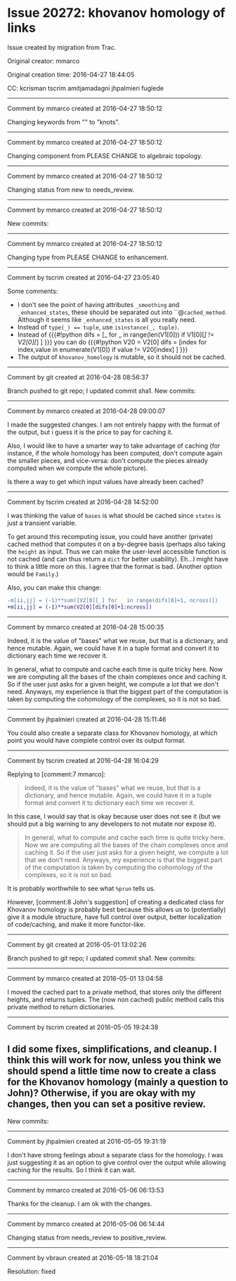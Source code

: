 # Issue 20272: khovanov homology of links

Issue created by migration from Trac.

Original creator: mmarco

Original creation time: 2016-04-27 18:44:05

CC:  kcrisman tscrim amitjamadagni jhpalmieri fuglede




---

Comment by mmarco created at 2016-04-27 18:50:12

Changing keywords from "" to "knots".


---

Comment by mmarco created at 2016-04-27 18:50:12

Changing component from PLEASE CHANGE to algebraic topology.


---

Comment by mmarco created at 2016-04-27 18:50:12

Changing status from new to needs_review.


---

Comment by mmarco created at 2016-04-27 18:50:12

New commits:


---

Comment by mmarco created at 2016-04-27 18:50:12

Changing type from PLEASE CHANGE to enhancement.


---

Comment by tscrim created at 2016-04-27 23:05:40

Some comments:

- I don't see the point of having attributes `_smoothing` and `_enhanced_states`, these should be separated out into ``@`cached_method`. Although it seems like `_enhanced_states` is all you really need.
- Instead of `type(_) == tuple`, use `isinstance(_, tuple)`.
- Instead of
  {{{#!python
difs = [_ for _ in range(len(V1[0])) if V1[0][_] != V2[0][_] ]
  }}}
  you can do
  {{{#!python
V20 = V2[0]
difs = [index for index,value in enumerate(V1[0]) if value != V20[index] ]
  }}}
- The output of `khovanov_homology` is mutable, so it should not be cached.


---

Comment by git created at 2016-04-28 08:56:37

Branch pushed to git repo; I updated commit sha1. New commits:


---

Comment by mmarco created at 2016-04-28 09:00:07

I made the suggested changes. I am not entirely happy with the format of the output, but i guess it is the price to pay for caching it.

Also, I would like to have a smarter way to take advantage of caching (for instance, if the whole homology has been computed, don't compute again the smaller pieces, and vice-versa: don't compute the pieces already computed when we compute the whole picture).

Is there a way to get which input values have already been cached?


---

Comment by tscrim created at 2016-04-28 14:52:00

I was thinking the value of `bases` is what should be cached since `states` is just a transient variable.

To get around this recomputing issue, you could have another (private) cached method that computes it on a by-degree basis (perhaps also taking the `height` as input. Thus we can make the user-level accessible function is not cached (and can thus return a `dict` for better usability). Eh...I might have to think a little more on this. I agree that the format is bad. (Another option would be `Family`.)

Also, you can make this change:

```diff
-m[ii,jj] = (-1)**sum([V2[0][_] for _ in range(difs[0]+1, ncross)])
+m[ii,jj] = (-1)**sum(V2[0][difs[0]+1:ncross])
```



---

Comment by mmarco created at 2016-04-28 15:00:35

Indeed, it is the value of "bases" what we reuse, but that is a dictionary, and hence mutable. Again, we could have it in a tuple format and convert it to dictionary each time we recover it.

In general, what to compute and cache each time is quite tricky here. Now we are computing all the bases of the chain complexes once and caching it. So if the user just asks for a given height, we compute a lot that we don't need. Anyways, my experience is that the biggest part of the computation is taken by computing the cohomology of the complexes, so it is not so bad.


---

Comment by jhpalmieri created at 2016-04-28 15:11:46

You could also create a separate class for Khovanov homology, at which point you would have complete control over its output format.


---

Comment by tscrim created at 2016-04-28 16:04:29

Replying to [comment:7 mmarco]:
> Indeed, it is the value of "bases" what we reuse, but that is a dictionary, and hence mutable. Again, we could have it in a tuple format and convert it to dictionary each time we recover it.

In this case, I would say that is okay because user does not see it (but we should put a big warning to any developers to not mutate nor expose it).

> In general, what to compute and cache each time is quite tricky here. Now we are computing all the bases of the chain complexes once and caching it. So if the user just asks for a given height, we compute a lot that we don't need. Anyways, my experience is that the biggest part of the computation is taken by computing the cohomology of the complexes, so it is not so bad.

It is probably worthwhile to see what `%prun` tells us.

However, [comment:8 John's suggestion] of creating a dedicated class for Khovanov homology is probably best because this allows us to (potentially) give it a module structure, have full control over output, better localization of code/caching, and make it more functor-like.


---

Comment by git created at 2016-05-01 13:02:26

Branch pushed to git repo; I updated commit sha1. New commits:


---

Comment by mmarco created at 2016-05-01 13:04:58

I moved the cached part to a private method, that stores only the different heights, and returns tuples. The (now non cached) public method calls this private method to return dictionaries.


---

Comment by tscrim created at 2016-05-05 19:24:38

I did some fixes, simplifications, and cleanup. I think this will work for now, unless you think we should spend a little time now to create a class for the Khovanov homology (mainly a question to John)? Otherwise, if you are okay with my changes, then you can set a positive review.
----
New commits:


---

Comment by jhpalmieri created at 2016-05-05 19:31:19

I don't have strong feelings about a separate class for the homology. I was just suggesting it as an option to give control over the output while allowing caching for the results. So I think it can wait.


---

Comment by mmarco created at 2016-05-06 06:13:53

Thanks for the cleanup. I am ok with the changes.


---

Comment by mmarco created at 2016-05-06 06:14:44

Changing status from needs_review to positive_review.


---

Comment by vbraun created at 2016-05-18 18:21:04

Resolution: fixed
